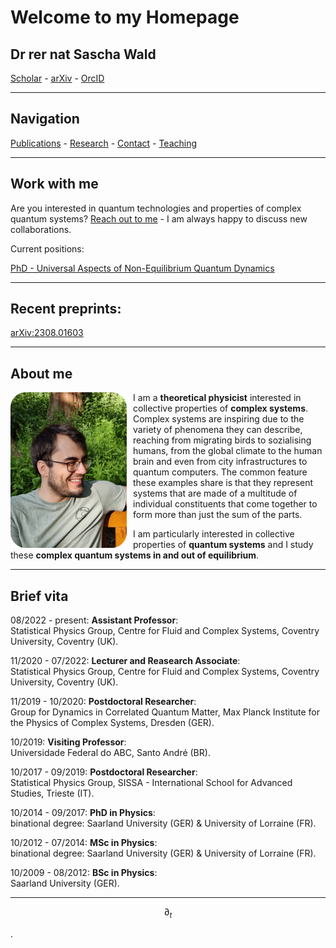 <script
  src="https://cdn.mathjax.org/mathjax/latest/MathJax.js?config=TeX-AMS-MML_HTMLorMML"
  type="text/javascript">
</script>

# Welcome to my Homepage

## Dr rer nat Sascha Wald

[Scholar](https://scholar.google.com/citations?user=yyjlIN0AAAAJ&hl=en) -
[arXiv](https://arxiv.org/a/wald_s_1.html) -
[OrcID](https://orcid.org/0000-0003-1013-2130)


---

## Navigation
[Publications](https://saschawald.github.io/publications.html) -
[Research](https://saschawald.github.io/research.html) -
[Contact](https://saschawald.github.io/contact.html) -
[Teaching](https://saschawald.github.io/teaching.html)


---

 
## Work with me

Are you interested in quantum technologies and properties of complex quantum systems? 
[Reach out to me](https://saschawald.github.io/contact.html) - I am always happy to discuss new collaborations.

Current positions:

[PhD - Universal Aspects of Non-Equilibrium Quantum Dynamics](https://www.jobs.ac.uk/job/CXQ654/phd-studentship-universality-in-non-equilibrium-quantum-systems)


---

## Recent preprints:
[arXiv:2308.01603](https://arxiv.org/abs/2308.01603)

---

## About me

<div>
<div  style="float: left">
<img src="image.png"
     alt="Sascha"
     style="float: left; margin-right: 10px;" 
     width="186"
     height="249" /> 
</div>
</div>

I am a **theoretical physicist** interested in collective properties of **complex systems**.
Complex systems are inspiring due to the variety of phenomena they can describe, 
reaching from migrating birds to sozialising humans, from the global climate to the human brain
and even from city infrastructures to quantum computers.
The common feature these examples share is that they represent systems that are made of 
a multitude of individual constituents that come together to form more than just the 
sum of the parts.

I am particularly interested in collective properties of **quantum systems** and I study these 
**complex quantum systems in and out of equilibrium**.

---

## Brief vita

08/2022 - present: **Assistant Professor**:<br>
Statistical Physics Group, Centre for Fluid and Complex Systems, Coventry University, Coventry (UK).

11/2020 - 07/2022: **Lecturer and Reasearch Associate**: <br>
Statistical Physics Group, Centre for Fluid and Complex Systems, Coventry University, Coventry (UK).

11/2019 - 10/2020: **Postdoctoral Researcher**:<br>
Group for Dynamics in Correlated Quantum Matter, Max Planck Institute for the Physics of Complex Systems, Dresden (GER).

10/2019: **Visiting Professor**:<br>
Universidade Federal do ABC, Santo André (BR).

10/2017 - 09/2019: **Postdoctoral Researcher**:<br>
 Statistical Physics Group, SISSA - International School for Advanced Studies, Trieste (IT).

10/2014 - 09/2017: **PhD in Physics**:<br>
binational degree: Saarland University (GER) & University of Lorraine (FR).

10/2012 - 07/2014: **MSc in Physics**:<br>
binational degree: Saarland University (GER) & University of Lorraine (FR).

10/2009 - 08/2012: **BSc in Physics**:<br>
Saarland University (GER).

---

$$ \partial_t $$

.
&nbsp;
&nbsp;
&nbsp;
